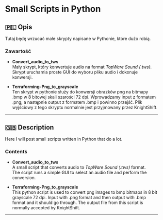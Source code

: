 # Small Scripts in Python

## 🇵🇱 Opis
Tutaj będę wrzucać małe skrypty napisane w Pythonie, które dużo robią.

### Zawartość
- **Convert_audio_to_tws**  
  Mały skrypt, który konwertuje audio na format *TopWare Sound (.tws)*.  
  Skrypt uruchamia proste GUI do wyboru pliku audio i dokonuje konwersji.

- **Terraforming-Png_to_grayscale**  
  Ten skrypt w pythonie służy do konwersji obrazków png na bitmapy .bmp w 8 bitowej skali szarości 72 dpi.
  Wprowadzamy input z formatem .png, a następnie output z formatem .bmp i powinno przejść.
  Plik wyjściowy z tego skryptu normalnie jest przyjmowany przez KnightShift.

---

## 🇬🇧 Description
Here I will post small scripts written in Python that do a lot.

### Contents
- **Convert_audio_to_tws**  
  A small script that converts audio to *TopWare Sound (.tws)* format.  
  The script runs a simple GUI to select an audio file and perform the conversion.

- **Terraforming-Png_to_grayscale**  
  This python script is used to convert png images to bmp bitmaps in 8 bit grayscale 72 dpi.
  Input with .png format and then output with .bmp format and it should go through.
  The output file from this script is normally accepted by KnightShift.

---
